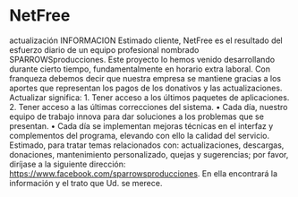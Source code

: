 # NetFree
actualización
INFORMACION Estimado cliente, NetFree es el resultado del esfuerzo diario de un equipo profesional nombrado SPARROWSproducciones. Este proyecto lo hemos venido desarrollando durante cierto tiempo, fundamentalmente en horario extra laboral. Con franqueza debemos decir que nuestra empresa se mantiene gracias a los aportes que representan los pagos de los donativos y las actualizaciones. Actualizar significa: 1. Tener acceso a los últimos paquetes de aplicaciones. 2. Tener acceso a las últimas correcciones del sistema. • Cada día, nuestro equipo de trabajo innova para dar soluciones a los problemas que se presentan. • Cada día se implementan mejoras técnicas en el interfaz y complementos del programa, elevando con ello la calidad del servicio. Estimado, para tratar temas relacionados con: actualizaciones, descargas, donaciones, mantenimiento personalizado, quejas y sugerencias; por favor, diríjase a la siguiente dirección: https://www.facebook.com/sparrowsproducciones. En ella encontrará la información y el trato que Ud. se merece. 
